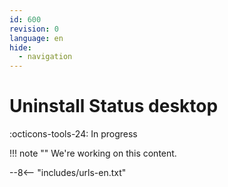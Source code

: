 ```yaml
---
id: 600
revision: 0
language: en
hide:
  - navigation
---
```


# Uninstall Status desktop

 :octicons-tools-24: In progress

!!! note ""
     We're working on this content.

--8<-- "includes/urls-en.txt"

